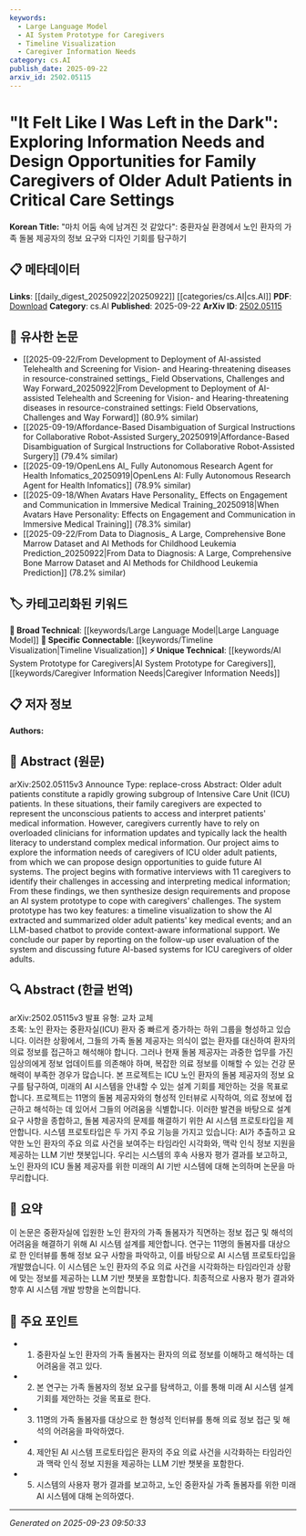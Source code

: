 ```yaml
---
keywords:
  - Large Language Model
  - AI System Prototype for Caregivers
  - Timeline Visualization
  - Caregiver Information Needs
category: cs.AI
publish_date: 2025-09-22
arxiv_id: 2502.05115
---
```


<!-- KEYWORD_LINKING_METADATA:
{
  "processed_timestamp": "2025-09-23T09:50:33.501228",
  "vocabulary_version": "1.0",
  "selected_keywords": [
    "Large Language Model",
    "AI System Prototype for Caregivers",
    "Timeline Visualization",
    "Caregiver Information Needs"
  ],
  "rejected_keywords": [],
  "similarity_scores": {
    "Large Language Model": 0.85,
    "AI System Prototype for Caregivers": 0.78,
    "Timeline Visualization": 0.7,
    "Caregiver Information Needs": 0.72
  },
  "extraction_method": "AI_prompt_based",
  "budget_applied": true,
  "candidates_json": {
    "candidates": [
      {
        "surface": "Large Language Model",
        "canonical": "Large Language Model",
        "aliases": [
          "LLM"
        ],
        "category": "broad_technical",
        "rationale": "The use of LLMs in the AI system prototype is central to providing context-aware informational support.",
        "novelty_score": 0.45,
        "connectivity_score": 0.88,
        "specificity_score": 0.7,
        "link_intent_score": 0.85
      },
      {
        "surface": "AI system prototype",
        "canonical": "AI System Prototype for Caregivers",
        "aliases": [
          "AI prototype",
          "Caregiver AI system"
        ],
        "category": "unique_technical",
        "rationale": "This is a novel application of AI specifically designed to address the challenges faced by caregivers of ICU patients.",
        "novelty_score": 0.75,
        "connectivity_score": 0.65,
        "specificity_score": 0.8,
        "link_intent_score": 0.78
      },
      {
        "surface": "timeline visualization",
        "canonical": "Timeline Visualization",
        "aliases": [
          "medical timeline",
          "event timeline"
        ],
        "category": "specific_connectable",
        "rationale": "A timeline visualization is a key feature for summarizing patient events, enhancing caregiver understanding.",
        "novelty_score": 0.6,
        "connectivity_score": 0.72,
        "specificity_score": 0.68,
        "link_intent_score": 0.7
      },
      {
        "surface": "information needs",
        "canonical": "Caregiver Information Needs",
        "aliases": [
          "information requirements",
          "caregiver needs"
        ],
        "category": "unique_technical",
        "rationale": "Understanding caregiver information needs is crucial for designing effective AI systems in healthcare.",
        "novelty_score": 0.65,
        "connectivity_score": 0.6,
        "specificity_score": 0.75,
        "link_intent_score": 0.72
      }
    ],
    "ban_list_suggestions": [
      "ICU",
      "older adult patients"
    ]
  },
  "decisions": [
    {
      "candidate_surface": "Large Language Model",
      "resolved_canonical": "Large Language Model",
      "decision": "linked",
      "scores": {
        "novelty": 0.45,
        "connectivity": 0.88,
        "specificity": 0.7,
        "link_intent": 0.85
      }
    },
    {
      "candidate_surface": "AI system prototype",
      "resolved_canonical": "AI System Prototype for Caregivers",
      "decision": "linked",
      "scores": {
        "novelty": 0.75,
        "connectivity": 0.65,
        "specificity": 0.8,
        "link_intent": 0.78
      }
    },
    {
      "candidate_surface": "timeline visualization",
      "resolved_canonical": "Timeline Visualization",
      "decision": "linked",
      "scores": {
        "novelty": 0.6,
        "connectivity": 0.72,
        "specificity": 0.68,
        "link_intent": 0.7
      }
    },
    {
      "candidate_surface": "information needs",
      "resolved_canonical": "Caregiver Information Needs",
      "decision": "linked",
      "scores": {
        "novelty": 0.65,
        "connectivity": 0.6,
        "specificity": 0.75,
        "link_intent": 0.72
      }
    }
  ]
}
-->

# "It Felt Like I Was Left in the Dark": Exploring Information Needs and Design Opportunities for Family Caregivers of Older Adult Patients in Critical Care Settings

**Korean Title:** "마치 어둠 속에 남겨진 것 같았다": 중환자실 환경에서 노인 환자의 가족 돌봄 제공자의 정보 요구와 디자인 기회를 탐구하기

## 📋 메타데이터

**Links**: [[daily_digest_20250922|20250922]] [[categories/cs.AI|cs.AI]]
**PDF**: [Download](https://arxiv.org/pdf/2502.05115.pdf)
**Category**: cs.AI
**Published**: 2025-09-22
**ArXiv ID**: [2502.05115](https://arxiv.org/abs/2502.05115)

## 🔗 유사한 논문
- [[2025-09-22/From Development to Deployment of AI-assisted Telehealth and Screening for Vision- and Hearing-threatening diseases in resource-constrained settings_ Field Observations, Challenges and Way Forward_20250922|From Development to Deployment of AI-assisted Telehealth and Screening for Vision- and Hearing-threatening diseases in resource-constrained settings: Field Observations, Challenges and Way Forward]] (80.9% similar)
- [[2025-09-19/Affordance-Based Disambiguation of Surgical Instructions for Collaborative Robot-Assisted Surgery_20250919|Affordance-Based Disambiguation of Surgical Instructions for Collaborative Robot-Assisted Surgery]] (79.4% similar)
- [[2025-09-19/OpenLens AI_ Fully Autonomous Research Agent for Health Infomatics_20250919|OpenLens AI: Fully Autonomous Research Agent for Health Infomatics]] (78.9% similar)
- [[2025-09-18/When Avatars Have Personality_ Effects on Engagement and Communication in Immersive Medical Training_20250918|When Avatars Have Personality: Effects on Engagement and Communication in Immersive Medical Training]] (78.3% similar)
- [[2025-09-22/From Data to Diagnosis_ A Large, Comprehensive Bone Marrow Dataset and AI Methods for Childhood Leukemia Prediction_20250922|From Data to Diagnosis: A Large, Comprehensive Bone Marrow Dataset and AI Methods for Childhood Leukemia Prediction]] (78.2% similar)

## 🏷️ 카테고리화된 키워드
**🧠 Broad Technical**: [[keywords/Large Language Model|Large Language Model]]
**🔗 Specific Connectable**: [[keywords/Timeline Visualization|Timeline Visualization]]
**⚡ Unique Technical**: [[keywords/AI System Prototype for Caregivers|AI System Prototype for Caregivers]], [[keywords/Caregiver Information Needs|Caregiver Information Needs]]

## 📋 저자 정보

**Authors:** 

## 📄 Abstract (원문)

arXiv:2502.05115v3 Announce Type: replace-cross 
Abstract: Older adult patients constitute a rapidly growing subgroup of Intensive Care Unit (ICU) patients. In these situations, their family caregivers are expected to represent the unconscious patients to access and interpret patients' medical information. However, caregivers currently have to rely on overloaded clinicians for information updates and typically lack the health literacy to understand complex medical information. Our project aims to explore the information needs of caregivers of ICU older adult patients, from which we can propose design opportunities to guide future AI systems. The project begins with formative interviews with 11 caregivers to identify their challenges in accessing and interpreting medical information; From these findings, we then synthesize design requirements and propose an AI system prototype to cope with caregivers' challenges. The system prototype has two key features: a timeline visualization to show the AI extracted and summarized older adult patients' key medical events; and an LLM-based chatbot to provide context-aware informational support. We conclude our paper by reporting on the follow-up user evaluation of the system and discussing future AI-based systems for ICU caregivers of older adults.

## 🔍 Abstract (한글 번역)

arXiv:2502.05115v3 발표 유형: 교차 교체  
초록: 노인 환자는 중환자실(ICU) 환자 중 빠르게 증가하는 하위 그룹을 형성하고 있습니다. 이러한 상황에서, 그들의 가족 돌봄 제공자는 의식이 없는 환자를 대신하여 환자의 의료 정보를 접근하고 해석해야 합니다. 그러나 현재 돌봄 제공자는 과중한 업무를 가진 임상의에게 정보 업데이트를 의존해야 하며, 복잡한 의료 정보를 이해할 수 있는 건강 문해력이 부족한 경우가 많습니다. 본 프로젝트는 ICU 노인 환자의 돌봄 제공자의 정보 요구를 탐구하여, 미래의 AI 시스템을 안내할 수 있는 설계 기회를 제안하는 것을 목표로 합니다. 프로젝트는 11명의 돌봄 제공자와의 형성적 인터뷰로 시작하여, 의료 정보에 접근하고 해석하는 데 있어서 그들의 어려움을 식별합니다. 이러한 발견을 바탕으로 설계 요구 사항을 종합하고, 돌봄 제공자의 문제를 해결하기 위한 AI 시스템 프로토타입을 제안합니다. 시스템 프로토타입은 두 가지 주요 기능을 가지고 있습니다: AI가 추출하고 요약한 노인 환자의 주요 의료 사건을 보여주는 타임라인 시각화와, 맥락 인식 정보 지원을 제공하는 LLM 기반 챗봇입니다. 우리는 시스템의 후속 사용자 평가 결과를 보고하고, 노인 환자의 ICU 돌봄 제공자를 위한 미래의 AI 기반 시스템에 대해 논의하며 논문을 마무리합니다.

## 📝 요약

이 논문은 중환자실에 입원한 노인 환자의 가족 돌봄자가 직면하는 정보 접근 및 해석의 어려움을 해결하기 위해 AI 시스템 설계를 제안합니다. 연구는 11명의 돌봄자를 대상으로 한 인터뷰를 통해 정보 요구 사항을 파악하고, 이를 바탕으로 AI 시스템 프로토타입을 개발했습니다. 이 시스템은 노인 환자의 주요 의료 사건을 시각화하는 타임라인과 상황에 맞는 정보를 제공하는 LLM 기반 챗봇을 포함합니다. 최종적으로 사용자 평가 결과와 향후 AI 시스템 개발 방향을 논의합니다.

## 🎯 주요 포인트

- 1. 중환자실 노인 환자의 가족 돌봄자는 환자의 의료 정보를 이해하고 해석하는 데 어려움을 겪고 있다.
- 2. 본 연구는 가족 돌봄자의 정보 요구를 탐색하고, 이를 통해 미래 AI 시스템 설계 기회를 제안하는 것을 목표로 한다.
- 3. 11명의 가족 돌봄자를 대상으로 한 형성적 인터뷰를 통해 의료 정보 접근 및 해석의 어려움을 파악하였다.
- 4. 제안된 AI 시스템 프로토타입은 환자의 주요 의료 사건을 시각화하는 타임라인과 맥락 인식 정보 지원을 제공하는 LLM 기반 챗봇을 포함한다.
- 5. 시스템의 사용자 평가 결과를 보고하고, 노인 중환자실 가족 돌봄자를 위한 미래 AI 시스템에 대해 논의하였다.


---

*Generated on 2025-09-23 09:50:33*